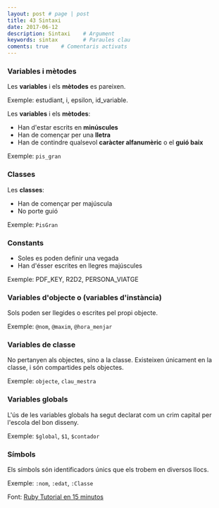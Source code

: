 ```yaml
---
layout: post # page | post
title: 43 Sintaxi
date: 2017-06-12 
description: Sintaxi    # Argument
keywords: sintax        # Paraules clau
coments: true    # Comentaris activats
---
```


### Variables i mètodes ###

Les **variables** i els **mètodes** es pareixen.

Exemple: estudiant, i, epsilon, id_variable.

Les **variables** i els **mètodes**:

- Han d'estar escrits en **minúscules**
- Han de començar per una **lletra**
- Han de contindre qualsevol **caràcter alfanumèric** o el **guió baix**

Exemple: `pis_gran`

### Classes ###

Les **classes**:

- Han de començar per majúscula
- No porte guió

Exemple: `PisGran`

### Constants ###

- Soles es poden definir una vegada
- Han d'ésser escrites en llegres majúscules

Exemple: PDF_KEY, R2D2, PERSONA_VIATGE

### Variables d'objecte o (variables d'instància) ###

Sols poden ser llegides o escrites pel propi objecte.

Exemple: `@nom`, `@maxim`, `@hora_menjar`

### Variables de classe ###

No pertanyen als objectes, sino a la classe. Existeixen únicament en la classe, i són compartides pels objectes.

Exemple: `objecte`, `clau_mestra`

### Variables globals ###

L'ús de les variables globals ha segut declarat com un crim capital per l'escola del bon disseny.

Exemple: `$global`, `$1`, `$contador`

### Símbols ###

Els símbols són identificadors únics que els trobem en diversos llocs.

Exemple: `:nom`, `:edat`, `:Classe`




Font: [Ruby Tutorial en 15 minutos](http://rubytutorial.wikidot.com/ruby-15-minutos#toc3)

